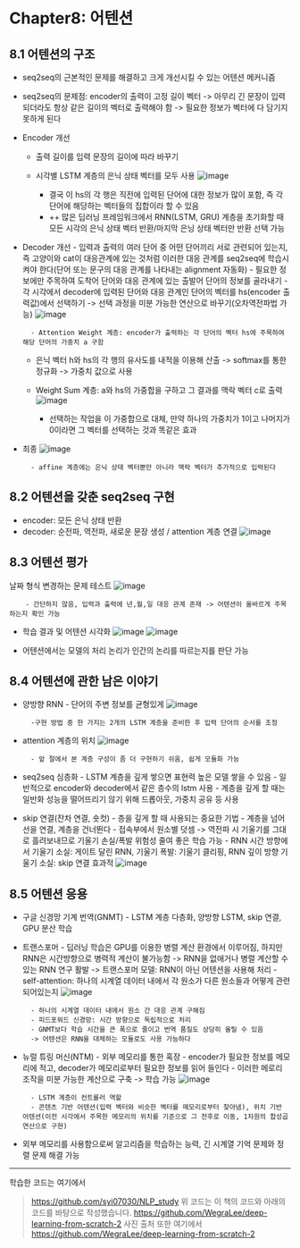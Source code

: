 # Chapter8: 어텐션
## 8.1 어텐션의 구조
- seq2seq의 근본적인 문제를 해결하고 크게 개선시킬 수 있는 어텐션 메커니즘
- seq2seq의 문제점: encoder의 출력이 고정 길이 벡터 -> 아무리 긴 문장이 입력되더라도 항상 같은 길이의 벡터로 출력해야 함 -> 필요한 정보가 벡터에 다 담기지 못하게 된다
- Encoder 개선
    - 출력 길이를 입력 문장의 길이에 따라 바꾸기
    - 시각별 LSTM 계층의 은닉 상태 벡터를 모두 사용
![image](https://github.com/user-attachments/assets/47c6ad5a-ec90-40ea-a7b6-88db78f9e086)
    
        - 결국 이 hs의 각 행은 직전에 입력된 단어에 대한 정보가 많이 포함, 즉 각 단어에 해당하는 벡터들의 집합이라 할 수 있음
        - ++ 많은 딥러닝 프레임워크에서 RNN(LSTM, GRU) 계층을 초기화할 때 모든 시각의 은닉 상태 벡터 반환/마지막 은닝 상태 벡터만 반환 선택 가능
- Decoder 개선
        - 입력과 출력의 여러 단어 중 어떤 단어끼리 서로 관련되어 있는지, 즉 고양이와 cat이 대응관계에 있는 것처럼 이러한 대응 관계를 seq2seq에 학습시켜야 한다(단어 또는 문구의 대응 관계를 나타내는 alignment 자동화)
        - 필요한 정보에만 주목하여 도착어 단어와 대응 관계에 있는 출발어 단어의 정보를 골라내기
        - 각 시각에서 decoder에 입력된 단어와 대응 관계인 단어의 벡터를 hs(encoder 출력값)에서 선택하기 -> 선택 과정을 미분 가능한 연산으로 바꾸기(오차역전파법 가능)
![image](https://github.com/user-attachments/assets/1d5b0f81-17d0-412d-bbaa-96697198d9a1)

        - Attention Weight 계층: encoder가 출력하는 각 단어의 벡터 hs에 주목하여 해당 단어의 가중치 a 구함
    - 은닉 벡터 h와 hs의 각 행의 유사도를 내적을 이용해 산출 -> softmax를 통한 정규화 -> 가중치 값으로 사용
    - Weight Sum 계층: a와 hs의 가중합을 구하고 그 결과를 맥락 벡터 c로 출력
  ![image](https://github.com/user-attachments/assets/411af32c-513f-4b37-bac6-da0fe4ecec52)

        - 선택하는 작업을 이 가중합으로 대체, 만약 하나의 가중치가 1이고 나머지가 0이라면 그 벡터를 선택하는 것과 똑같은 효과
- 최종
![image](https://github.com/user-attachments/assets/cce3f2ba-299d-4ab7-ac4e-b7853605c559)
  
        - affine 계층에는 은닉 상태 벡터뿐만 아니라 맥락 벡터가 추가적으로 입력된다
## 8.2 어텐션을 갖춘 seq2seq 구현
- encoder: 모든 은닉 상태 반환
- decoder: 순전파, 역전파, 새로운 문장 생성 / attention 계층 연결
![image](https://github.com/user-attachments/assets/3e6ad49e-fa64-445c-b071-42bf4c4fe6a5)

## 8.3 어텐션 평가
날짜 형식 변경하는 문제 테스트
![image](https://github.com/user-attachments/assets/758b3945-d5dc-454a-87cd-836f7a022555)

        - 간단하지 않음, 입력과 출력에 년,월,일 대응 관계 존재 -> 어텐션이 올바르게 주목하는지 확인 가능
- 학습 결과 및 어텐션 시각화
![image](https://github.com/user-attachments/assets/54450515-d046-4c46-a49c-0399276ca0bc)
![image](https://github.com/user-attachments/assets/566ac5a6-49c8-415e-8790-285de03f4538)

- 어텐션에서는 모델의 처리 논리가 인간의 논리를 따르는지를 판단 가능

## 8.4 어텐션에 관한 남은 이야기
- 양방향 RNN
        - 단어의 주변 정보를 균형있게
![image](https://github.com/user-attachments/assets/f8d5eb35-a927-4372-bd12-c54e8709c7c2)
  
        -구현 방법 중 한 가지는 2개의 LSTM 계층을 준비한 후 입력 단어의 순서를 조정
- attention 계층의 위치
![image](https://github.com/user-attachments/assets/d6433803-0d5d-457a-8c4e-3e2dccfad9f8)
  
        - 앞 절에서 본 계층 구성이 좀 더 구현하기 쉬움, 쉽게 모듈화 가능
- seq2seq 심층화
        - LSTM 계층을 깊게 쌓으면 표현력 높은 모델 쌓을 수 있음
        - 일반적으로 encoder와 decoder에서 같은 층수의 lstm 사용
        - 계층을 깊게 할 때는 일반화 성능을 떨어뜨리기 않기 위해 드롭아웃, 가중치 공유 등 사용
- skip 연결(잔차 연결, 숏컷)
        - 층을 깊게 할 때 사용되는 중요한 기법
        - 계층을 넘어 선을 연결, 계층을 건너뛴다
        - 접속부에서 원소별 덧셈 -> 역전파 시 기울기를 그대로 흘려보내므로 기울기 손실/폭발 위험성 줄여 좋은 학습 가능
        - RNN 시간 방향에서 기울기 소실: 게이트 달린 RNN, 기울기 폭발: 기울기 클리핑, RNN 깊이 방향 기울기 소실: skip 연결 효과적
![image](https://github.com/user-attachments/assets/90913486-d3af-422b-ae46-c480be8aa902)

## 8.5 어텐션 응용
- 구글 신경망 기계 번역(GNMT)
        - LSTM 계층 다층화, 양방향 LSTM, skip 연결, GPU 분산 학습
- 트랜스포머
        - 딥러닝 학습은 GPU를 이용한 병렬 계산 환경에서 이루어짐, 하지만 RNN은 시간방향으로 병력적 계산이 불가능함
        -> RNN을 없애거나 병렬 계산할 수 있는 RNN 연구 활발
        -> 트랜스포머 모델: RNN이 아닌 어텐션을 사용해 처리
        - self-attention: 하나의 시계열 데이터 내에서 각 원소가 다른 원소들과 어떻게 관련되어있는지
  ![image](https://github.com/user-attachments/assets/c49fb742-15c1-4c53-9080-c82d628533ba)

        - 하나의 시계열 데이터 내에서 원소 간 대응 관계 구해짐
        - 피드포워드 신경망: 시간 방향으로 독립적으로 처리
        - GNMT보다 학습 시간을 큰 폭으로 줄이고 번역 품질도 상당히 올릴 수 있음
        -> 어텐션은 RNN을 대체하는 모듈로도 사용 가능하다
- 뉴럴 튜링 머신(NTM)
        - 외부 메모리를 통한 혹장
        - encoder가 필요한 정보를 메모리에 적고, decoder가 메모리로부터 필요한 정보를 읽어 들인다
        - 이러한 메로리 조작을 미분 가능한 계산으로 구축 -> 학습 가능
![image](https://github.com/user-attachments/assets/61eb8583-7c11-4030-a8b8-343ac6970d64)

        - LSTM 계층이 컨트롤러 역할
        - 콘텐츠 기반 어텐션(입력 벡터와 비슷한 벡터를 메모리로부터 찾아냄), 위치 기반 어텐션(이전 시각에서 주목한 메모리의 위치를 기준으로 그 전후로 이동, 1차원의 합성곱 연산으로 구현)
- 외부 메모리를 사용함으로써 알고리즘을 학습하는 능력, 긴 시계열 기억 문제와 정렬 문제 해결 가능
---  
학습한 코드는 여기에서
> https://github.com/syi07030/NLP_study
위 코드는 이 책의 코드와 아래의 코드를 바탕으로 작성했습니다.
> https://github.com/WegraLee/deep-learning-from-scratch-2
사진 출처 또한 여기에서
> https://github.com/WegraLee/deep-learning-from-scratch-2
